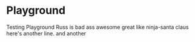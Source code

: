 # Playground
Testing Playground
Russ is bad ass awesome great like ninja-santa claus 
here's another line.
and another

